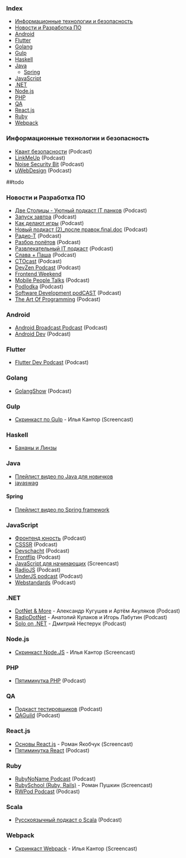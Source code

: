 ### Index

* [Информационные технологии и безопасность](#Информационные-технологии-и-безопасность)
* [Новости и Разработка ПО](#Новости-и-Разработка-ПО)
* [Android](#android)
* [Flutter](#flutter)
* [Golang](#golang)
* [Gulp](#gulp)
* [Haskell](#haskell)
* [Java](#java)
    * [Spring](#spring)
* [JavaScript](#javascript)
* [.NET](#net)
* [Node.js](#nodejs)
* [PHP](#php)
* [QA](#qa)
* [React.js](#reactjs)
* [Ruby](#ruby)
* [Webpack](#webpack)


### Информационные технологии и безопасность

* [Квант безопасности](https://soundcloud.com/nikita-remezov) (Podcast)
* [LinkMeUp](http://linkmeup.ru) (Podcast)
* [Noise Security Bit](https://noisebit.podster.fm) (Podcast)
* [uWebDesign](https://uwebdesign.ru) (Podcast)

##todo
### Новости и Разработка ПО

* [Две Столицы - Уютный подкаст IT панков](http://www.2capitals.space) (Podcast)
* [Запуск завтра](https://libolibo.ru/zapuskzavtra) (Podcast)
* [Как делают игры](https://kdicast.com) (Podcast)
* [Новый подкаст (2)_после правок.final.doc](https://newpodcast2.live) (Podcast)
* [Радио-Т](https://radio-t.com) (Podcast)
* [Разбор полётов](http://razbor-poletov.com) (Podcast)
* [Развлекательный IT подкаст](http://radioma.org) (Podcast)
* [Слава + Паша](https://it.asm0dey.ru) (Podcast)
* [CTOcast](http://ctocast.com) (Podcast)
* [DevZen Podcast](https://devzen.ru) (Podcast)
* [Frontend Weekend](https://podcasts.apple.com/podcast/id1233996390)
* [Mobile People Talks](https://soundcloud.com/mobilepeopletalks) (Podcast)
* [Podlodka](https://podlodka.io) (Podcast)
* [Software Development podCAST](https://sdcast.ksdaemon.ru) (Podcast)
* [The Art Of Programming](https://theartofprogramming.podbean.com) (Podcast)


### Android

* [Android Broadcast Podcast](https://soundcloud.com/android_broadcast) (Podcast)
* [Android Dev](http://apptractor.ru/AndroidDev) (Podcast)


### Flutter

* [Flutter Dev Podcast](https://soundcloud.com/flutterdevpodcast) (Podcast)


### Golang

* [GolangShow](https://golangshow.com) (Podcast)


### Gulp

* [Скринкаст по Gulp](http://learn.javascript.ru/screencast/gulp) - Илья Кантор (Screencast)


### Haskell

* [Бананы и Линзы](https://bananasandlenses.net)


### Java

* [Плейлист видео по Java для новичков](https://www.youtube.com/playlist?list=PLAma_mKffTOSUkXp26rgdnC0PicnmnDak)
* [javaswag](https://soundcloud.com/javaswag)


#### Spring

* [Плейлист видео по Spring framework](https://www.youtube.com/playlist?list=PLAma_mKffTOR5o0WNHnY0mTjKxnCgSXrZ)


### JavaScript

* [Фронтенд юность](https://soundcloud.com/frontend_u) (Podcast)
* [CSSSR](https://soundcloud.com/csssr) (Podcast)
* [Devschacht](https://soundcloud.com/devschacht) (Podcast)
* [Frontflip](http://frontflip.me) (Podcast)
* [JavaScript для начинающих](http://www.magisters.org/education/course/js-for-beginners) (Screencast)
* [RadioJS](http://radiojs.ru) (Podcast)
* [UnderJS podcast](https://underjs.ru) (Podcast)
* [Webstandards](https://soundcloud.com/web-standards) (Podcast)


### .NET

* [DotNet & More](https://more.dotnet.ru) - Александр Кугушев и Артём Акуляков (Podcast)
* [RadioDotNet](https://radio.dotnet.ru) - Анатолий Кулаков и Игорь Лабутин (Podcast)
* [Solo on .NET](https://youtube.com/playlist?list=PLAFX7TSEV7SOqEQKnrrFiV7bUY8kN5Qof) - Дмитрий Нестерук (Podcast)


### Node.js

* [Скринкаст Node.JS](https://learn.javascript.ru/screencast/nodejs) - Илья Кантор (Screencast)


### PHP

* [Пятиминутка PHP](http://5minphp.ru) (Podcast)


### QA

* [Подкаст тестировщиков](http://radio-qa.com) (Podcast)
* [QAGuild](https://automation-remarks.com/tags/QAGuild.html) (Podcast)


### React.js

* [Основы React.js](http://learn.javascript.ru/screencast/react) - Роман Якобчук (Screencast)
* [Пятиминутка React](http://5minreact.ru) (Podcast)


### Ruby

* [RubyNoName Podcast](http://rubynoname.ru) (Podcast)
* [RubySchool (Ruby, Rails)](http://rubyschool.us) - Роман Пушкин (Screencast)
* [RWPod Podcast](http://rwpod.com) (Podcast)


### Scala

* [Русскоязычный подкаст о Scala](https://scalalaz.ru) (Podcast)


### Webpack

* [Скринкаст Webpack](https://learn.javascript.ru/screencast/webpack) - Илья Кантор (Screencast)

